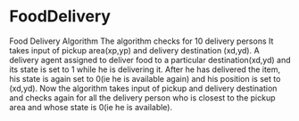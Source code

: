 # FoodDelivery
Food Delivery Algorithm
The algorithm checks for 10 delivery persons
It takes input of pickup area(xp,yp) and delivery destination (xd,yd).
A delivery agent assigned to deliver food to a particular destination(xd,yd) and its state is set to 1 while he is delivering it.
After he has delivered the item, his state is again set to 0(ie he is available again) and his position is set to (xd,yd).
Now the algorithm takes input of pickup and delivery destination and checks again for all the delivery person who is closest to the pickup area and whose state is 0(ie he is available).

